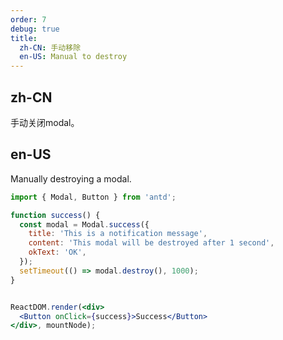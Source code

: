 ```yaml
---
order: 7
debug: true
title:
  zh-CN: 手动移除
  en-US: Manual to destroy
---
```


## zh-CN

手动关闭modal。

## en-US

Manually destroying a modal.

````jsx
import { Modal, Button } from 'antd';

function success() {
  const modal = Modal.success({
    title: 'This is a notification message',
    content: 'This modal will be destroyed after 1 second',
    okText: 'OK',
  });
  setTimeout(() => modal.destroy(), 1000);
}


ReactDOM.render(<div>
  <Button onClick={success}>Success</Button>
</div>, mountNode);
````
